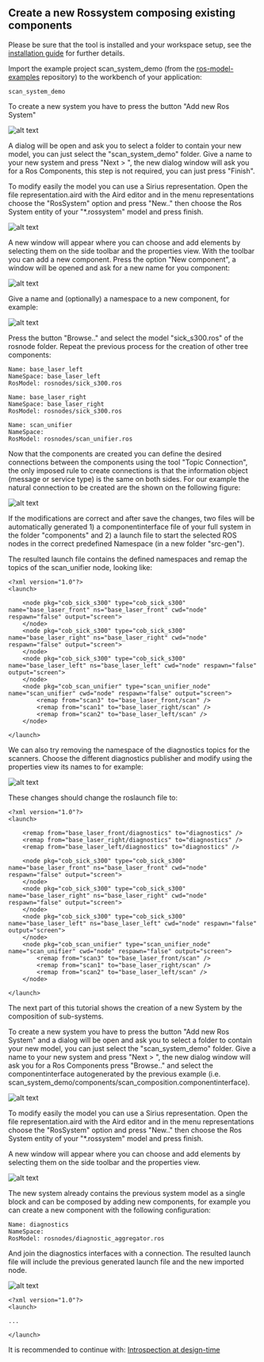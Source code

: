 ## Create a new Rossystem composing existing components

Please be sure that the tool is installed and your workspace setup, see the [installation guide](../README.md) for further details.

Import the example project scan_system_demo (from the [ros-model-examples](https://github.com/ipa-nhg/ros-model-examples) repository) to the workbench of your application:

```
scan_system_demo
```

To create a new system you have to press the button "Add new Ros System"

![alt text](images/add_new_system.gif)

A dialog will be open and ask you to select a folder to contain your new model, you can just select the "scan_system_demo" folder. Give a name to your new system and press "Next > ", the new dialog window will ask you for a Ros Components, this step is not required, you can just press "Finish".

To modify easily the model you can use a Sirius representation. Open the file representation.aird with the Aird editor and in the menu representations choose the "RosSystem" option and press "New.." then choose the Ros System entity of your "*.rossystem" model and press finish.

![alt text](images/RosSystem_entity.gif)

A new window will appear where you can choose and add elements by selecting them on the side toolbar and the properties view. With the toolbar you can add a new component. Press the option "New component", a window will be opened and ask for a new name for you component:

![alt text](images/add_new_component_name.gif)

Give a name and (optionally) a namespace to a new component, for example:

![alt text](images/new_component1.gif)

Press the button "Browse.." and select the model "sick_s300.ros" of the rosnode folder. Repeat the previous process for the creation of other tree components:

```
Name: base_laser_left
NameSpace: base_laser_left
RosModel: rosnodes/sick_s300.ros
```

```
Name: base_laser_right
NameSpace: base_laser_right
RosModel: rosnodes/sick_s300.ros
```

```
Name: scan_unifier
NameSpace: 
RosModel: rosnodes/scan_unifier.ros
```

Now that the components are created you can define the desired connections between the components using the tool "Topic Connection", the only imposed rule to create connections is that the information object (message or service type) is the same on both sides. For our example the natural connection to be created are the shown on the following figure:

![alt text](images/rossystem_withconnections.png)

If the modifications are correct and after save the changes, two files will be automatically generated 1) a componentinterface file of your full system in the folder "components" and 2) a launch file to start the selected ROS nodes in the correct predefined Namespace (in a new folder "src-gen").

The resulted launch file contains the defined namespaces and remap the topics of the scan_unifier node, looking like:

```
<?xml version="1.0"?>
<launch>

	<node pkg="cob_sick_s300" type="cob_sick_s300" name="base_laser_front" ns="base_laser_front" cwd="node" respawn="false" output="screen">
	</node>
	<node pkg="cob_sick_s300" type="cob_sick_s300" name="base_laser_right" ns="base_laser_right" cwd="node" respawn="false" output="screen">
	</node>
	<node pkg="cob_sick_s300" type="cob_sick_s300" name="base_laser_left" ns="base_laser_left" cwd="node" respawn="false" output="screen">
	</node>
	<node pkg="cob_scan_unifier" type="scan_unifier_node" name="scan_unifier" cwd="node" respawn="false" output="screen">
		<remap from="scan3" to="base_laser_front/scan" />
		<remap from="scan1" to="base_laser_right/scan" />
		<remap from="scan2" to="base_laser_left/scan" />
	</node>

</launch>
```

We can also try removing the namespace of the diagnostics topics for the scanners. Choose the different diagnostics publisher and modify using the properties view its names to for example:

![alt text](images/diagnostics_names.gif)

These changes should change the roslaunch file to:

```
<?xml version="1.0"?>
<launch>

	<remap from="base_laser_front/diagnostics" to="diagnostics" />
	<remap from="base_laser_right/diagnostics" to="diagnostics" />
	<remap from="base_laser_left/diagnostics" to="diagnostics" />

	<node pkg="cob_sick_s300" type="cob_sick_s300" name="base_laser_front" ns="base_laser_front" cwd="node" respawn="false" output="screen">
	</node>
	<node pkg="cob_sick_s300" type="cob_sick_s300" name="base_laser_right" ns="base_laser_right" cwd="node" respawn="false" output="screen">
	</node>
	<node pkg="cob_sick_s300" type="cob_sick_s300" name="base_laser_left" ns="base_laser_left" cwd="node" respawn="false" output="screen">
	</node>
	<node pkg="cob_scan_unifier" type="scan_unifier_node" name="scan_unifier" cwd="node" respawn="false" output="screen">
		<remap from="scan3" to="base_laser_front/scan" />
		<remap from="scan1" to="base_laser_right/scan" />
		<remap from="scan2" to="base_laser_left/scan" />
	</node>

</launch>
```

The next part of this tutorial shows the creation of a new System by the composition of sub-systems.

To create a new system you have to press the button "Add new Ros System" and a dialog will be open and ask you to select a folder to contain your new model, you can just select the "scan_system_demo" folder. Give a name to your new system and press "Next > ", the new dialog window will ask you for a Ros Components press "Browse.." and select the componentinterface autogenerated by the previous example (i.e. scan_system_demo/components/scan_composition.componentinterface).

![alt text](images/composition_subsystem.gif)

To modify easily the model you can use a Sirius representation. Open the file representation.aird with the Aird editor and in the menu representations choose the "RosSystem" option and press "New.." then choose the Ros System entity of your "*.rossystem" model and press finish.

A new window will appear where you can choose and add elements by selecting them on the side toolbar and the properties view. 

![alt text](images/diagnostics_system.gif)

The new system already contains the previous system model as a single block and can be composed by adding new components, for example you can create a new component with the following configuration:

```
Name: diagnostics
NameSpace: 
RosModel: rosnodes/diagnostic_aggregator.ros
```
And join the diagnostics interfaces with a connection. The resulted launch file will include the previous generated launch file and the new imported node.

![alt text](images/diagnostics_system_complete.gif)

```
<?xml version="1.0"?>
<launch>

...

</launch>
```

It is recommended to continue with: [Introspection at design-time](simulateRuntime.md)
